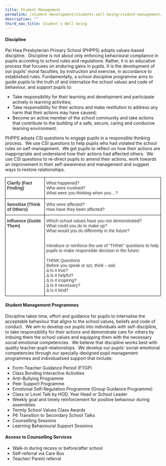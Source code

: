 ```yaml
---
title: Student Management
permalink: /student-development/students-well-being/student-management/
description: ""
third_nav_title: Student's Well being
---
```

#### Discipline

Pei Hwa Presbyterian Primary School (PHPPS) adopts values-based discipline.  Discipline is not about only enforcing behavioural compliance in pupils according to school rules and regulations. Rather, it is an educative process that focuses on enduring gains in pupils. It is the development of our pupils’ moral faculties, by instruction and exercise, in accordance to established rules. Fundamentally, a school discipline programme aims to guide pupils to the truth of and internalize the school values and code of behaviour, and support pupils to:  
  

*   Take responsibility for their learning and development and participate actively in learning activities;
*   Take responsibility for their actions and make restitution to address any harm that their actions may have caused;
*   Become an active member of the school community and take actions that contribute to the building of a safe, secure, caring and conducive learning environment.

PHPPS adopts CSI questions to engage pupils in a responsible thinking process.  We use CSI questions to help pupils who had violated the school rules on self-management.  We get pupils to reflect on how their actions are inappropriate and understand how their actions had affected others.  We use CSI questions to re-direct pupils to amend their actions, work towards an improvement in their self-awareness and management and suggest ways to restore relationships.

<style type="text/css">
.tg  {border-collapse:collapse;border-spacing:0;}
.tg td{border-color:black;border-style:solid;border-width:1px;font-family:Arial, sans-serif;font-size:14px;
  overflow:hidden;padding:10px 5px;word-break:normal;}
.tg th{border-color:black;border-style:solid;border-width:1px;font-family:Arial, sans-serif;font-size:14px;
  font-weight:normal;overflow:hidden;padding:10px 5px;word-break:normal;}
.tg .tg-citn{background-color:#FFF;color:#333;text-align:left;vertical-align:top}
.tg .tg-rdtm{background-color:#FFF;color:#333;font-weight:bold;text-align:left;vertical-align:top}
</style>
<table class="tg">
<thead>
  <tr>
    <th class="tg-rdtm">Clarify (Fact Finding)</th>
    <th class="tg-citn">What happened?<br>Who were involved?<br>What were you thinking when you…?</th>
  </tr>
</thead>
<tbody>
  <tr>
    <td class="tg-rdtm">Sensitise (Think of Others)<br></td>
    <td class="tg-citn">Who were affected?<br>How have they been affected?</td>
  </tr>
  <tr>
    <td class="tg-rdtm">Influence (Guide Them)<br></td>
    <td class="tg-citn"><span style="background-color:initial">Which school values have you not demonstrated?</span><br><span style="background-color:initial">What could you do to make up?</span><br><span style="background-color:initial">What would you do differently in the future?</span><br><br><br>Introduce or reinforce the use of “THINK” questions to help pupils to make responsible decision in the future:<br><br>THINK Questions<br>Before you speak or act, think – ask:<br>Δ    Is it true?<br>Δ    Is it helpful?<br>Δ    Is it inspiring?<br>Δ    Is it necessary?<br>Δ    Is it kind?</td>
  </tr>
</tbody>
</table>

#### Student Management Programmes

Discipline takes time, effort and guidance for pupils to internalise the acceptable behaviour that aligns to the school values, beliefs and code of conduct.  We aim to develop our pupils into individuals with self-discipline, to take responsibility for their actions and demonstrate care for others by imbuing them the school values and equipping them with the necessary social emotional competencies.  We believe that discipline works best with quality teacher-pupil relationships.  We develop our pupils’ social-emotional competencies through our specially-designed pupil management programmes and individualised support that include:

  

*   Form-Teacher Guidance Period (FTGP)
*   Class Bonding Interactive Activities
*   Anti-Bullying Programme
*   Peer Support Programme
*   Emotional Self-Regulation Programme (Group Guidance Programme)
*   Class or Level Talk by HOD, Year Head or School Leader
*   Weekly goal and timely reinforcement for positive behaviour during assemblies
*   Termly School Values Class Awards
*   P6 Transition to Secondary School Talks
*   Counselling Sessions
*   Learning Behavioural Support Sessions

  

  

#### Access to Counselling Services

*   Walk-in during recess or before/after school
*   Self-referral via Care Box
*   Teacher/ Parent referral